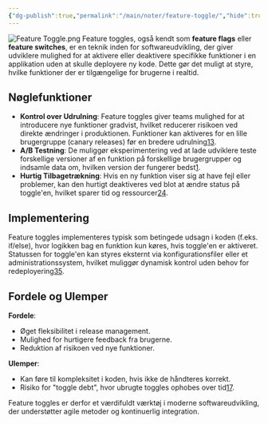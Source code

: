 ```yaml
---
{"dg-publish":true,"permalink":"/main/noter/feature-toggle/","hide":true,"created":"2024-10-07T08:20:24.028+02:00"}
---
```



![Feature Toggle.png](/img/user/98_Images/Feature%20Toggle.png)
Feature toggles, også kendt som **feature flags** eller **feature switches**, er en teknik inden for softwareudvikling, der giver udviklere mulighed for at aktivere eller deaktivere specifikke funktioner i en applikation uden at skulle deployere ny kode. Dette gør det muligt at styre, hvilke funktioner der er tilgængelige for brugerne i realtid.

## Nøglefunktioner

- **Kontrol over Udrulning**: Feature toggles giver teams mulighed for at introducere nye funktioner gradvist, hvilket reducerer risikoen ved direkte ændringer i produktionen. Funktioner kan aktiveres for en lille brugergruppe (canary releases) før en bredere udrulning[1](https://www.split.io/glossary/feature-toggles/)[3](https://www.optimizely.com/optimization-glossary/feature-toggle/).
- **A/B Testning**: De muliggør eksperimentering ved at lade udviklere teste forskellige versioner af en funktion på forskellige brugergrupper og indsamle data om, hvilken version der fungerer bedst[1](https://www.split.io/glossary/feature-toggles/).
- **Hurtig Tilbagetrækning**: Hvis en ny funktion viser sig at have fejl eller problemer, kan den hurtigt deaktiveres ved blot at ændre status på toggle'en, hvilket sparer tid og ressourcer[2](https://en.wikipedia.org/wiki/Feature_toggle)[4](https://www.optimizely.com/optimization-glossary/feature-flags/).

## Implementering

Feature toggles implementeres typisk som betingede udsagn i koden (f.eks. if/else), hvor logikken bag en funktion kun køres, hvis toggle'en er aktiveret. Statussen for toggle'en kan styres eksternt via konfigurationsfiler eller et administrationssystem, hvilket muliggør dynamisk kontrol uden behov for redeployering[3](https://www.optimizely.com/optimization-glossary/feature-toggle/)[5](https://launchdarkly.com/blog/what-are-feature-flags/).

## Fordele og Ulemper

**Fordele**:

- Øget fleksibilitet i release management.
- Mulighed for hurtigere feedback fra brugerne.
- Reduktion af risikoen ved nye funktioner.

**Ulemper**:

- Kan føre til kompleksitet i koden, hvis ikke de håndteres korrekt.
- Risiko for "toggle debt", hvor ubrugte toggles ophobes over tid[1](https://www.split.io/glossary/feature-toggles/)[7](https://martinfowler.com/articles/feature-toggles.html).

Feature toggles er derfor et værdifuldt værktøj i moderne softwareudvikling, der understøtter agile metoder og kontinuerlig integration.